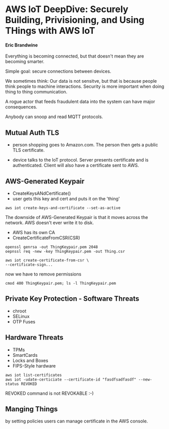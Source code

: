 # AWS IoT DeepDive: Securely Building, Privisioning, and Using THings with AWS IoT
#### Eric Brandwine

Everything is becoming connected, but that doesn't mean they are becoming smarter. 

Simple goal: secure connections between devices.

We sometimes think: Our data is not sensitve, but that is because people think people to machine interactions.  Security is more important when doing thing to thing communication. 

A rogue actor that feeds fraudulent data into the system can have major consequences. 

Anybody can snoop and read MQTT protocols.

## Mutual Auth TLS

* person shopping goes to Amazon.com.  The person then gets a public TLS certificate. 

* device talks to the IoT protocol.  Server presents certificate and is authenticated.  Client will also have a certificate sent to AWS. 

## AWS-Generated Keypair
* CreateKeysANdCertificate()
* user gets this key and cert and puts it on the 'thing'

```
aws iot create-keys-and-certificate --set-as-active
```

The downside of AWS-Generated Keypair is that it moves across the network.  AWS doesn't ever write it to disk. 

* AWS has its own CA
* CreateCertificateFromCSR(CSR)

```
openssl genrsa -out ThingKeypair.pem 2048
oepnssl req -new -key ThingKeypair.pem -out Thing.csr
```

```
aws iot create-certificate-from-csr \
--certificate-sign...
```
now we have to remove permissions

```
cmod 400 ThingKeypair.pem; ls -l ThingKeypair.pem
```

## Private Key Protection - Software Threats
* chroot
* SELinux
* OTP Fuses
## Hardware Threats
* TPMs
* SmartCards
* Locks and Boxes
* FIPS-Style hardware
```
aws iot list-certificates
aws iot -udate-certiciate --certificate-id "fasdfsadfasdf" --new-status REVOKED
```
REVOKED command is not REVOKABLE :-)

## Manging Things

by setting policies users can manage certificate in the AWS console. 
